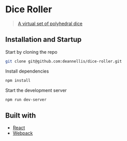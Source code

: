 # Dice Roller

> [A virtual set of polyhedral dice](https://dice-roller-applet.herokuapp.com/)

## Installation and Startup

Start by cloning the repo

```bash
git clone git@github.com:deannellis/dice-roller.git
```

Install dependencies

```bash
npm install
```

Start the development server

```bash
npm run dev-server
```

## Built with
- [React](https://reactjs.org/)
- [Webpack](https://webpack.js.org/)

